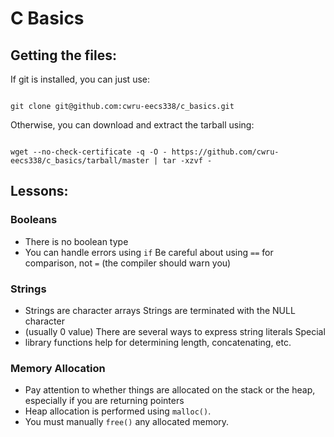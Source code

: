 C Basics
========

Getting the files:
------------------

If git is installed, you can just use:
<pre><code>
git clone git@github.com:cwru-eecs338/c_basics.git
</code></pre>

Otherwise, you can download and extract the tarball using:
<pre><code>
wget --no-check-certificate -q -O - https://github.com/cwru-eecs338/c_basics/tarball/master | tar -xzvf -
</code></pre>

Lessons:
--------

### Booleans ###
* There is no boolean type
* You can handle errors using <code>if</code> Be careful about using
  <code>==</code> for comparison, not <code>=</code> (the compiler should warn
  you)

### Strings ###
* Strings are character arrays Strings are terminated with the NULL character
* (usually 0 value) There are several ways to express string literals Special
* library functions help for determining length, concatenating, etc.

### Memory Allocation ###
* Pay attention to whether things are allocated on the stack or the heap,
  especially if you are returning pointers
* Heap allocation is performed using <code>malloc()</code>.
* You must manually <code>free()</code> any allocated memory.
